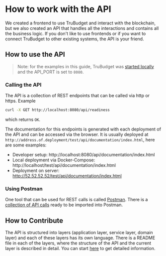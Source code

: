 # How to work with the API

We created a frontend to use TruBudget and interact with the blockchain, but we also created an API that handles all the interactions and contains all the business logic. If you don't like to use frontends or if you want to connect TruBudget to other existing systems, the API is your friend.

## How to use the API

> Note: for the examples in this guide, TruBudget was [started locally](../contribute/Contributor-Guide.md) and the API_PORT is set to `8080`.

### Calling the API

The API is a collection of REST endpoints that can be called via http or https. Example

```bash
curl -X GET http://localhost:8080/api/readiness
```

which returns `OK`.

The documentation for this endpoints is generated with each deployment of the API and can be accessed via the browser. It is usually deployed at `http://address.of.deployment/test/api/documentation/index.html`, here are some examples:

- Developer setup: http://localhost:8080/api/documentation/index.html
- Local deployment via Docker-Compose: http://localhost/test/api/documentation/index.html
- Deployment on server: http://52.52.52.52/test/api/documentation/index.html

### Using Postman

One tool that can be used for REST calls is called [Postman](https://www.getpostman.com/). There is a [collection of API calls](https://github.com/realChainLife/TruBudget/blob/master/api/postman/TruBudget.postman_collection.json) ready to be imported into Postman.

## How to Contribute

The API is structured into layers (application layer, service layer, domain layer) and each of these layers has its own language. There is a README file in each of the layers, where the structure of the API and the current layer is described in detail. You can start [here](https://github.com/realChainLife/TruBudget/blob/master/api/src/README.md) to get detailed information.
